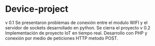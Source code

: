 # Device-project
v 0.1 Se presentaron problemas de conexión entre el modulo WIFI y el servidor de sockets desarrollado en python. Se cierra el proyecto
v 0.2 Implementación de proyecto IoT en tiempo real. Desarrollo con PHP y conexión por medio de peticiones HTTP metodo POST. 
